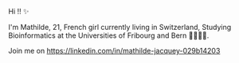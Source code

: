 Hi !! ✨

I'm Mathilde,
21,
French girl currently living in Switzerland,
Studying Bioinformatics at the Universities of Fribourg and Bern 👩🏻‍💻🧬. 

Join me on https://linkedin.com/in/mathilde-jacquey-029b14203 


<!---
mathilde733/mathilde733 is a ✨ special ✨ repository because its `README.md` (this file) appears on your GitHub profile.
You can click the Preview link to take a look at your changes.
--->
